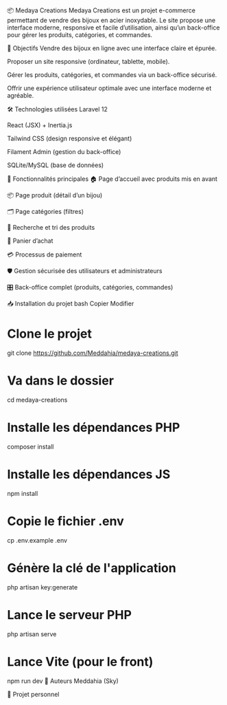 📦 Medaya Creations
Medaya Creations est un projet e-commerce permettant de vendre des bijoux en acier inoxydable.
Le site propose une interface moderne, responsive et facile d’utilisation, ainsi qu’un back-office pour gérer les produits, catégories, et commandes.

🚀 Objectifs
Vendre des bijoux en ligne avec une interface claire et épurée.

Proposer un site responsive (ordinateur, tablette, mobile).

Gérer les produits, catégories, et commandes via un back-office sécurisé.

Offrir une expérience utilisateur optimale avec une interface moderne et agréable.

🛠️ Technologies utilisées
Laravel 12

React (JSX) + Inertia.js

Tailwind CSS (design responsive et élégant)

Filament Admin (gestion du back-office)

SQLite/MySQL (base de données)

📌 Fonctionnalités principales
🏠 Page d’accueil avec produits mis en avant

📦 Page produit (détail d’un bijou)

🗂️ Page catégories (filtres)

🔎 Recherche et tri des produits

🛒 Panier d’achat

💳 Processus de paiement

🛡️ Gestion sécurisée des utilisateurs et administrateurs

🎛️ Back-office complet (produits, catégories, commandes)

📥 Installation du projet
bash
Copier
Modifier
# Clone le projet
git clone https://github.com/Meddahia/medaya-creations.git

# Va dans le dossier
cd medaya-creations

# Installe les dépendances PHP
composer install

# Installe les dépendances JS
npm install

# Copie le fichier .env
cp .env.example .env

# Génère la clé de l'application
php artisan key:generate

# Lance le serveur PHP
php artisan serve

# Lance Vite (pour le front)
npm run dev
👥 Auteurs
Meddahia (Sky)

💎 Projet personnel

